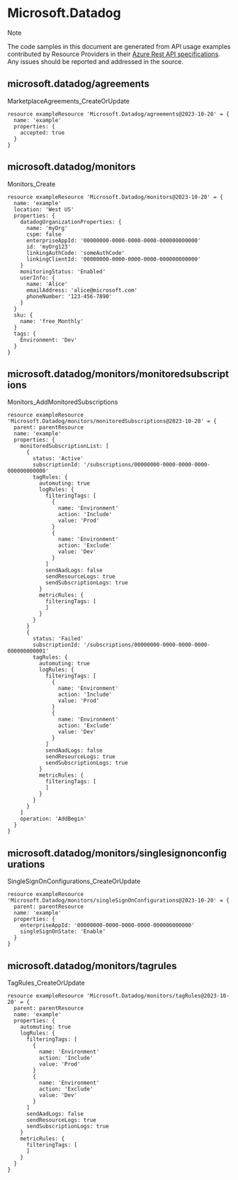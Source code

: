# Microsoft.Datadog
  
> [!NOTE]
> The code samples in this document are generated from API usage examples contributed by Resource Providers in their [Azure Rest API specifications](https://github.com/Azure/azure-rest-api-specs). Any issues should be reported and addressed in the source.


## microsoft.datadog/agreements

MarketplaceAgreements_CreateOrUpdate
```bicep
resource exampleResource 'Microsoft.Datadog/agreements@2023-10-20' = {
  name: 'example'
  properties: {
    accepted: true
  }
}
```

## microsoft.datadog/monitors

Monitors_Create
```bicep
resource exampleResource 'Microsoft.Datadog/monitors@2023-10-20' = {
  name: 'example'
  location: 'West US'
  properties: {
    datadogOrganizationProperties: {
      name: 'myOrg'
      cspm: false
      enterpriseAppId: '00000000-0000-0000-0000-000000000000'
      id: 'myOrg123'
      linkingAuthCode: 'someAuthCode'
      linkingClientId: '00000000-0000-0000-0000-000000000000'
    }
    monitoringStatus: 'Enabled'
    userInfo: {
      name: 'Alice'
      emailAddress: 'alice@microsoft.com'
      phoneNumber: '123-456-7890'
    }
  }
  sku: {
    name: 'free_Monthly'
  }
  tags: {
    Environment: 'Dev'
  }
}
```

## microsoft.datadog/monitors/monitoredsubscriptions

Monitors_AddMonitoredSubscriptions
```bicep
resource exampleResource 'Microsoft.Datadog/monitors/monitoredSubscriptions@2023-10-20' = {
  parent: parentResource 
  name: 'example'
  properties: {
    monitoredSubscriptionList: [
      {
        status: 'Active'
        subscriptionId: '/subscriptions/00000000-0000-0000-0000-000000000000'
        tagRules: {
          automuting: true
          logRules: {
            filteringTags: [
              {
                name: 'Environment'
                action: 'Include'
                value: 'Prod'
              }
              {
                name: 'Environment'
                action: 'Exclude'
                value: 'Dev'
              }
            ]
            sendAadLogs: false
            sendResourceLogs: true
            sendSubscriptionLogs: true
          }
          metricRules: {
            filteringTags: [
            ]
          }
        }
      }
      {
        status: 'Failed'
        subscriptionId: '/subscriptions/00000000-0000-0000-0000-000000000001'
        tagRules: {
          automuting: true
          logRules: {
            filteringTags: [
              {
                name: 'Environment'
                action: 'Include'
                value: 'Prod'
              }
              {
                name: 'Environment'
                action: 'Exclude'
                value: 'Dev'
              }
            ]
            sendAadLogs: false
            sendResourceLogs: true
            sendSubscriptionLogs: true
          }
          metricRules: {
            filteringTags: [
            ]
          }
        }
      }
    ]
    operation: 'AddBegin'
  }
}
```

## microsoft.datadog/monitors/singlesignonconfigurations

SingleSignOnConfigurations_CreateOrUpdate
```bicep
resource exampleResource 'Microsoft.Datadog/monitors/singleSignOnConfigurations@2023-10-20' = {
  parent: parentResource 
  name: 'example'
  properties: {
    enterpriseAppId: '00000000-0000-0000-0000-000000000000'
    singleSignOnState: 'Enable'
  }
}
```

## microsoft.datadog/monitors/tagrules

TagRules_CreateOrUpdate
```bicep
resource exampleResource 'Microsoft.Datadog/monitors/tagRules@2023-10-20' = {
  parent: parentResource 
  name: 'example'
  properties: {
    automuting: true
    logRules: {
      filteringTags: [
        {
          name: 'Environment'
          action: 'Include'
          value: 'Prod'
        }
        {
          name: 'Environment'
          action: 'Exclude'
          value: 'Dev'
        }
      ]
      sendAadLogs: false
      sendResourceLogs: true
      sendSubscriptionLogs: true
    }
    metricRules: {
      filteringTags: [
      ]
    }
  }
}
```
